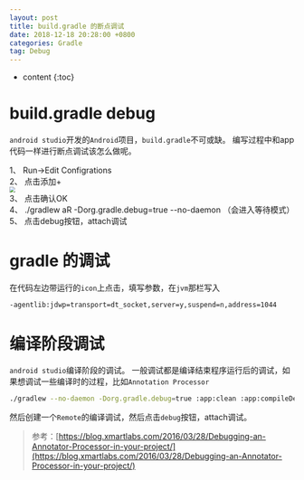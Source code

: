 ```yaml
---
layout: post
title: build.gradle 的断点调试
date: 2018-12-18 20:28:00 +0800
categories: Gradle
tag: Debug
---
```

* content
{:toc}


build.gradle debug                     
=========================================

`android studio`开发的`Android`项目，`build.gradle`不可或缺。
编写过程中和app代码一样进行断点调试该怎么做呢。

1、 Run->Edit Configrations  
2、 点击添加+  
<img src="https://picgo-1307686581.cos.ap-shanghai.myqcloud.com/github/hqglichao/imagesgradle-debug-add.png" style="zoom:60%;"/>  
3、 点击确认OK  
4、 ./gradlew aR -Dorg.gradle.debug=true  --no-daemon （会进入等待模式）  
5、 点击debug按钮，attach调试  

gradle 的调试
=========================================

在代码左边带运行的`icon`上点击，填写参数，在`jvm`那栏写入  
```bash
-agentlib:jdwp=transport=dt_socket,server=y,suspend=n,address=1044
```

编译阶段调试
=========================================
`android studio`编译阶段的调试。
一般调试都是编译结束程序运行后的调试，如果想调试一些编译时的过程，比如`Annotation Processor`
```bash
./gradlew --no-daemon -Dorg.gradle.debug=true :app:clean :app:compileDebugJavaWithJavac
```
然后创建一个`Remote`的编译调试，然后点击`debug`按钮，attach调试。
>参考：[https://blog.xmartlabs.com/2016/03/28/Debugging-an-Annotator-Processor-in-your-project/](https://blog.xmartlabs.com/2016/03/28/Debugging-an-Annotator-Processor-in-your-project/)